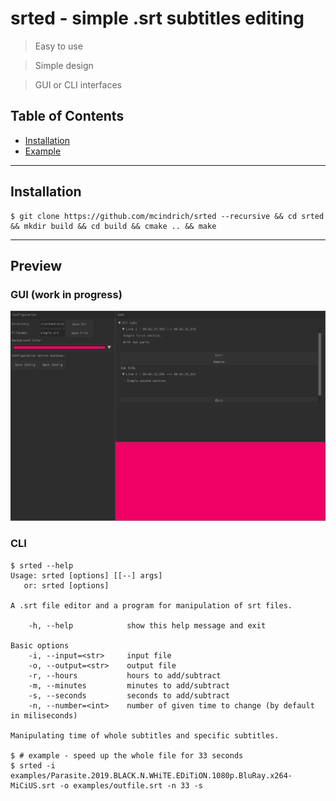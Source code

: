# srted - simple .srt subtitles editing

> Easy to use

> Simple design

> GUI or CLI interfaces

## Table of Contents

- [Installation](#installation)
- [Example](#example)

---

## Installation

```shell
$ git clone https://github.com/mcindrich/srted --recursive && cd srted && mkdir build && cd build && cmake .. && make
```

---

## Preview

### GUI (work in progress)
![Screenshot](images/srted-gui.png)

### CLI
```console
$ srted --help
Usage: srted [options] [[--] args]
   or: srted [options]

A .srt file editor and a program for manipulation of srt files.

    -h, --help            show this help message and exit

Basic options
    -i, --input=<str>     input file
    -o, --output=<str>    output file
    -r, --hours           hours to add/subtract
    -m, --minutes         minutes to add/subtract
    -s, --seconds         seconds to add/subtract
    -n, --number=<int>    number of given time to change (by default in miliseconds)

Manipulating time of whole subtitles and specific subtitles.

$ # example - speed up the whole file for 33 seconds
$ srted -i examples/Parasite.2019.BLACK.N.WHiTE.EDiTiON.1080p.BluRay.x264-MiCiUS.srt -o examples/outfile.srt -n 33 -s
```